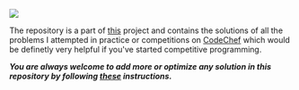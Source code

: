 ![](https://storage.googleapis.com/kaggle-datasets-images/445/913/949f040bfb8ac14b4271103795b31797/dataset-cover.png)

The repository is a part of [this](https://github.com/users/Aman9026/projects/3) project and contains the solutions of all the problems I attempted in practice or competitions on [CodeChef](https://www.codechef.com) which would be definetly very helpful if you've started competitive programming. 


***You are always welcome to add more or optimize any solution in this repository by following [these](https://github.com/Aman9026/CodeChef/blob/master/Contribute.md) instructions.***

